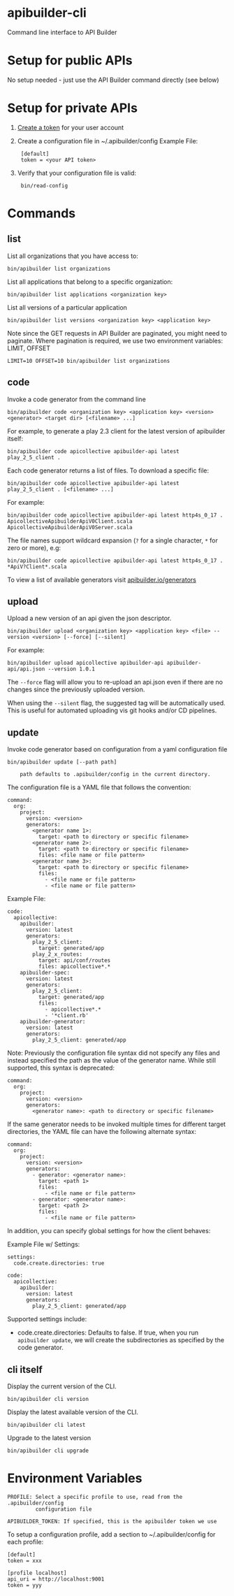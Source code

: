 # apibuilder-cli
Command line interface to API Builder

# Setup for public APIs

No setup needed - just use the API Builder command directly (see below)

# Setup for private APIs

1. [Create a token](https://app.apibuilder.io/tokens/) for your user account

2. Create a configuration file in ~/.apibuilder/config
   Example File:

        [default]
        token = <your API token>

3. Verify that your configuration file is valid:

        bin/read-config

# Commands

## list

List all organizations that you have access to:

    bin/apibuilder list organizations

List all applications that belong to a specific organization:

    bin/apibuilder list applications <organization key>

List all versions of a particular application

    bin/apibuilder list versions <organization key> <application key>
    
Note since the GET requests in API Builder are paginated, you might need to
paginate. Where pagination is required, we use two environment
variables: LIMIT, OFFSET

    LIMIT=10 OFFSET=10 bin/apibuilder list organizations
    
## code

Invoke a code generator from the command line

    bin/apibuilder code <organization key> <application key> <version> <generator> <target dir> [<filename> ...]
    
For example, to generate a play 2.3 client for the latest version of apibuilder itself:

    bin/apibuilder code apicollective apibuilder-api latest play_2_5_client .

Each code generator returns a list of files. To download a specific file:

    bin/apibuilder code apicollective apibuilder-api latest play_2_5_client . [<filename> ...]
    
For example:

    bin/apibuilder code apicollective apibuilder-api latest http4s_0_17 . ApicollectiveApibuilderApiV0Client.scala ApicollectiveApibuilderApiV0Server.scala
    
The file names support wildcard expansion (`?` for a single character, `*` for zero or more), e.g:

    bin/apibuilder code apicollective apibuilder-api latest http4s_0_17 . *ApiV?Client*.scala

To view a list of available generators visit [apibuilder.io/generators](https://app.apibuilder.io/generators)

## upload

Upload a new version of an api given the json descriptor.

```
bin/apibuilder upload <organization key> <application key> <file> --version <version> [--force] [--silent]
```

For example:

```
bin/apibuilder upload apicollective apibuilder-api apibuilder-api/api.json --version 1.0.1
```

The `--force` flag will allow you to re-upload an api.json even if there are no changes since the previously uploaded version.

When using the `--silent` flag, the suggested tag will be automatically used. This is useful for automated uploading vis git hooks and/or CD pipelines.

## update

Invoke code generator based on configuration from a yaml configuration file

    bin/apibuilder update [--path path]
    
        path defaults to .apibuilder/config in the current directory.

The configuration file is a YAML file that follows the convention:

    command:
      org:
        project:
          version: <version>
          generators:
            <generator name 1>:
              target: <path to directory or specific filename>
            <generator name 2>:
              target: <path to directory or specific filename>
              files: <file name or file pattern>
            <generator name 3>:
              target: <path to directory or specific filename>
              files:
                - <file name or file pattern>
                - <file name or file pattern>

Example File:

    code:
      apicollective:
        apibuilder:
          version: latest
          generators:
            play_2_5_client:
              target: generated/app
            play_2_x_routes:
              target: api/conf/routes
              files: apicollective*.*
        apibuilder-spec:
          version: latest
          generators:
            play_2_5_client:
              target: generated/app
              files:
                - apicollective*.*
                - '*client.rb'
        apibuilder-generator:
          version: latest
          generators:
            play_2_5_client: generated/app

Note: Previously the configuration file syntax did not specify any files and instead specified the path as the value of the generator name.
While still supported, this syntax is deprecated:

    command:
      org:
        project:
          version: <version>
          generators:
            <generator name>: <path to directory or specific filename>

If the same generator needs to be invoked multiple times for different target directories, the YAML file can have the following alternate syntax:

    command:
      org:
        project:
          version: <version>
          generators:
            - generator: <generator name>:
              target: <path 1>
              files:
                - <file name or file pattern>
            - generator: <generator name>:
              target: <path 2>
              files:
                - <file name or file pattern>

In addition, you can specify global settings for how the client behaves:

Example File w/ Settings:

    settings:
      code.create.directories: true

    code:
      apicollective:
        apibuilder:
          version: latest
          generators:
            play_2_5_client: generated/app

Supported settings include:

  - code.create.directories: Defaults to false. If true, when you run
    `apibuilder update`, we will create the subdirectories as specified by
    the code generator.


## cli itself

Display the current version of the CLI.

    bin/apibuilder cli version

Display the latest available version of the CLI.

    bin/apibuilder cli latest

Upgrade to the latest version

    bin/apibuilder cli upgrade

# Environment Variables

    PROFILE: Select a specific profile to use, read from the .apibuilder/config
             configuration file

    APIBUILDER_TOKEN: If specified, this is the apibuilder token we use

To setup a configuration profile, add a section to ~/.apibuilder/config for each profile:

```
[default]
token = xxx

[profile localhost]
api_uri = http://localhost:9001
token = yyy
```
